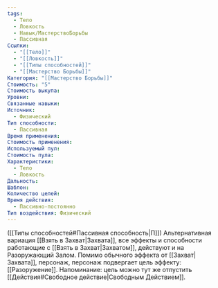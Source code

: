 ```yaml
---
tags:
  - Тело
  - Ловкость
  - Навык/МастерствоБорьбы
  - Пассивная
Ссылки:
  - "[[Тело]]"
  - "[[Ловкость]]"
  - "[[Типы способностей]]"
  - "[[Мастерство Борьбы]]"
Категория: "[[Мастерство Борьбы]]"
Стоимость: "5"
Стоимость выкупа: 
Уровни: 
Связанные навыки: 
Источник:
  - Физический
Тип способности:
  - Пассивная
Время применения: 
Стоимость применения: 
Используемый пул: 
Стоимость пула: 
Характеристики:
  - Тело
  - Ловкость
Дальность: 
Шаблон: 
Количество целей: 
Время действия:
  - Пассивно-постоянно
Тип воздействия: Физический
---
```

([[Типы способностей#Пассивная способность|П]]) Альтернативная вариация [[Взять в Захват|Захвата]], все эффекты и способности работающие с [[Взять в Захват|Захватом]], действуют и на Разоружающий Залом. Помимо обычного эффекта от [[Захват|Захвата]], персонаж, персонаж подвергает цель эффекту: [[Разоружение]].
Напоминание: цель можно тут же отпустить [[Действия#Свободное действие|Свободным Действием]].
